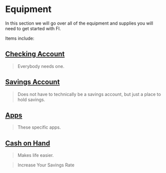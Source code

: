 # Equipment

In this section we will go over all of the equipment and supplies you will need to get started with FI.

Items include:

## [Checking Account](checking-account.md) 
>Everybody needs one.

## [Savings Account](emergency-funds.md)
>Does not have to technically be a savings account, but just a place to hold savings.

## [Apps](apps.md) 
>These specific apps.

## [Cash on Hand](cash-on-hand.md)
>Makes life easier.

>Increase Your Savings Rate
